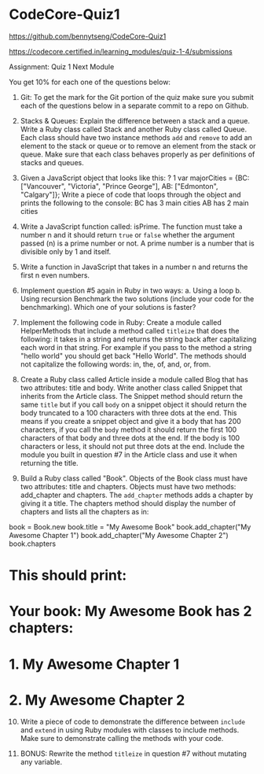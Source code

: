 # CodeCore-Quiz1

https://github.com/bennytseng/CodeCore-Quiz1

https://codecore.certified.in/learning_modules/quiz-1-4/submissions

Assignment: Quiz 1 Next Module


You get 10% for each one of the questions below:

1. Git: To get the mark for the Git portion of the quiz make sure you submit each of the questions below in a separate commit to a repo on Github.

2. Stacks & Queues: Explain the difference between a stack and a queue. Write a Ruby class called Stack and another Ruby class called Queue. Each class should have two instance methods `add` and `remove` to add an element to the stack or queue or to remove an element from the stack or queue. Make sure that each class behaves properly as per definitions of stacks and queues.

3. Given a JavaScript object that looks like this:
?
1
var majorCities = {BC: ["Vancouver", "Victoria", "Prince George"], AB: ["Edmonton", "Calgary"]};
Write a piece of code that loops through the object and prints the following to the console: BC has 3 main cities AB has 2 main cities  

4. Write a JavaScript function called: isPrime. The function must take a number n and it should return `true` or `false` whether the argument passed (n) is a prime number or not. A prime number is a number that is divisible only by 1 and itself.

5. Write a function in JavaScript that takes in a number n and returns the first n even numbers.

6. Implement question #5 again in Ruby in two ways:
    a. Using a loop
    b. Using recursion
   Benchmark the two solutions (include your code for the benchmarking). Which one of your solutions is faster?

7. Implement the following code in Ruby: Create a module called HelperMethods that include a method called `titleize` that does the following: it takes in a string and returns the string back after capitalizing each word in that string. For example if you pass to the method a string "hello world" you should get back "Hello World". The methods should not capitalize the following words: in, the, of, and, or, from.

8. Create a Ruby class called Article inside a module called Blog that has two attributes: title and body. Write another class called Snippet that inherits from the Article class. The Snippet method should return the same `title` but if you call `body` on a snippet object it should return the body truncated to a 100 characters with three dots at the end. This means if you create a snippet object and give it a body that has 200 characters, if you call the `body` method it should return the first 100 characters of that body and three dots at the end. If the body is 100 characters or less, it should not put three dots at the end. Include the module you built in question #7 in the Article class and use it when returning the title.

9. Build a Ruby class called "Book". Objects of the Book class must have two attributes: title and chapters. Objects must have two methods: add_chapter and chapters. The `add_chapter` methods adds a chapter by giving it a title. The chapters method should display the number of chapters and lists all the chapters as in:

book = Book.new
book.title = "My Awesome Book"
book.add_chapter("My Awesome Chapter 1")
book.add_chapter("My Awesome Chapter 2")
book.chapters
# This should print:
# Your book: My Awesome Book has 2 chapters:
# 1. My Awesome Chapter 1
# 2. My Awesome Chapter 2


10. Write a piece of code to demonstrate the difference between `include` and `extend` in using Ruby modules with classes to include methods. Make sure to demonstrate calling the methods with your code.

11. BONUS: Rewrite the method `titleize` in question #7 without mutating any variable.
